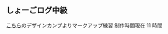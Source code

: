 ## しょーごログ中級

[こちら](https://note.com/samuraibrass/n/nd1748e42934e?magazine_key=mad296098d928)のデザインカンプよりマークアップ練習
制作時間現在 11 時間
